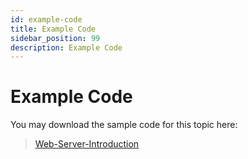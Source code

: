 ```yaml
---
id: example-code
title: Example Code
sidebar_position: 99
description: Example Code
---
```


# Example Code

You may download the sample code for this topic here:

> [Web-Server-Introduction](https://github.com/WPFoundations-Examples/Web-Server-Introduction)
